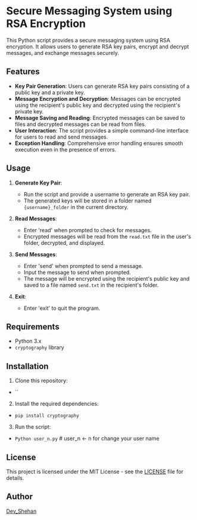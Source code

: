 # Secure Messaging System using RSA Encryption

This Python script provides a secure messaging system using RSA encryption. It allows users to generate RSA key pairs, encrypt and decrypt messages, and exchange messages securely.

## Features

- **Key Pair Generation**: Users can generate RSA key pairs consisting of a public key and a private key.
- **Message Encryption and Decryption**: Messages can be encrypted using the recipient's public key and decrypted using the recipient's private key.
- **Message Saving and Reading**: Encrypted messages can be saved to files and decrypted messages can be read from files.
- **User Interaction**: The script provides a simple command-line interface for users to read and send messages.
- **Exception Handling**: Comprehensive error handling ensures smooth execution even in the presence of errors.

## Usage

1. **Generate Key Pair**:
   - Run the script and provide a username to generate an RSA key pair.
   - The generated keys will be stored in a folder named `{username}_folder` in the current directory.

2. **Read Messages**:
   - Enter 'read' when prompted to check for messages.
   - Encrypted messages will be read from the `read.txt` file in the user's folder, decrypted, and displayed.

3. **Send Messages**:
   - Enter 'send' when prompted to send a message.
   - Input the message to send when prompted.
   - The message will be encrypted using the recipient's public key and saved to a file named `send.txt` in the recipient's folder.

4. **Exit**:
   - Enter 'exit' to quit the program.

## Requirements

- Python 3.x
- `cryptography` library

## Installation

1. Clone this repository:
- ``
2. Install the required dependencies:
- `pip install cryptography`
3. Run the script:
- `Python user_n.py`  # user_n <- n for change your user name

## License

This project is licensed under the MIT License - see the [LICENSE](LICENSE) file for details.

## Author

[Dev_Shehan](https://github.com/shehan774690541)


